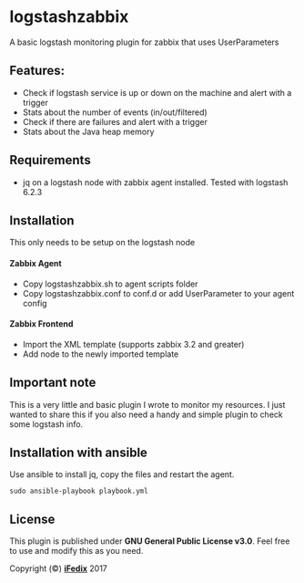 # logstashzabbix
A basic logstash monitoring plugin for zabbix that uses UserParameters

## Features:

- Check if logstash service is up or down on the machine and alert with a trigger
- Stats about the number of events (in/out/filtered)
- Check if there are failures and alert with a trigger
- Stats about the Java heap memory

## Requirements

 - jq on a logstash node with zabbix agent installed. Tested with logstash 6.2.3

## Installation

This only needs to be setup on the logstash node

#### Zabbix Agent

- Copy logstashzabbix.sh to agent scripts folder
- Copy logstashzabbix.conf to conf.d or add UserParameter to your agent config

#### Zabbix Frontend

- Import the XML template (supports zabbix 3.2 and greater)
- Add node to the newly imported template

## Important note
This is a very little and basic plugin I wrote to monitor my resources. I just wanted to share this if you also need a handy and simple plugin to check some logstash info.

## Installation with ansible
Use ansible to install jq, copy the files and restart the agent.
```
sudo ansible-playbook playbook.yml
```
## License
This plugin is published under **GNU General Public License v3.0**. Feel free to use and modify this as you need.

Copyright (©) [**iFedix**](https://github.com/iFedix) 2017
